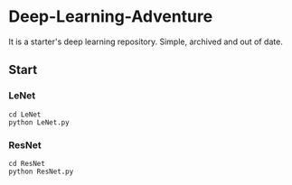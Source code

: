 # Deep-Learning-Adventure

It is a starter's deep learning repository. Simple, archived and out of date.

## Start

### LeNet

```
cd LeNet
python LeNet.py
```

### ResNet

```
cd ResNet
python ResNet.py
```
